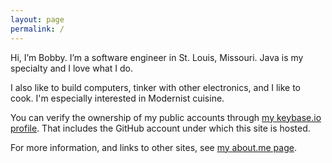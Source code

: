 ```yaml
---
layout: page
permalink: /
---
```


Hi, I’m Bobby.
I’m a software engineer in St. Louis, Missouri.
Java is my specialty and I love what I do.

I also like to build computers, tinker with other electronics, and I like to cook.
I'm especially interested in Modernist cuisine.

You can verify the ownership of my public accounts through [my keybase.io profile](https://keybase.io/cantido).
That includes the GitHub account under which this site is hosted.

For more information, and links to other sites, see [my about.me page](https://about.me/robert.richter).
